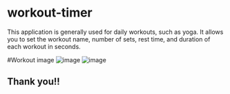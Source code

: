 # workout-timer

This application is generally used for daily workouts, such as yoga. It allows you to set the workout name, number of sets, rest time, and duration of each workout in seconds.

#Workout image
![image](https://github.com/rakesh231295/kratlin-assignment/assets/58915771/ae30da0f-edbe-4d14-84ce-ac858e54d878)
![image](https://github.com/rakesh231295/kratlin-assignment/assets/58915771/6852a8ff-e7d6-488a-a8f9-90d17ccfdebf)




## Thank you!!
